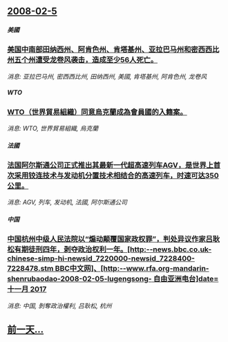 ## [2008-02-5](/news/2008/02/5/index.md)

##### 美國
### [美国中南部田纳西州、阿肯色州、肯塔基州、亚拉巴马州和密西西比州五个州遭受龙卷风袭击，造成至少56人死亡。](/news/2008/02/5/美国中南部田纳西州-阿肯色州-肯塔基州-亚拉巴马州和密西西比州五个州遭受龙卷风袭击-造成至少56人死亡.md)
_消息: 亚拉巴马州, 密西西比州, 田纳西州, 美國, 肯塔基州, 阿肯色州, 龙卷风_

##### WTO
### [WTO（世界貿易組織）同意烏克蘭成為會員國的入籍案。](/news/2008/02/5/WTO-世界貿易組織-同意烏克蘭成為會員國的入籍案.md)
_消息: WTO, 世界貿易組織, 烏克蘭_

##### 法國
### [法国阿尔斯通公司正式推出其最新一代超高速列车AGV，是世界上首次采用铰连技术与发动机分置技术相结合的高速列车，时速可达350公里。](/news/2008/02/5/法国阿尔斯通公司正式推出其最新一代超高速列车AGV-是世界上首次采用铰连技术与发动机分置技术相结合的高速列车-时速可达3.md)
_消息: AGV, 列车, 发动机, 法國, 阿尔斯通公司_

##### 中国
### [中国杭州中级人民法院以“煽动颠覆国家政权罪”，判处异议作家吕耿松有期徒刑四年，剥夺政治权利一年。[http:--news.bbc.co.uk-chinese-simp-hi-newsid_7220000-newsid_7228400-7228478.stm BBC中文网]、[http:--www.rfa.org-mandarin-shenrubaodao-2008-02-05-lugengsong- 自由亚洲电台]date=十一月 2017 ](/news/2008/02/5/中国杭州中级人民法院以-煽动颠覆国家政权罪-判处异议作家吕耿松有期徒刑四年-剥夺政治权利一年-http-news.md)
_消息: 中国, 剝奪政治權利, 吕耿松, 杭州_

## [前一天...](/news/2008/02/4/index.md)

